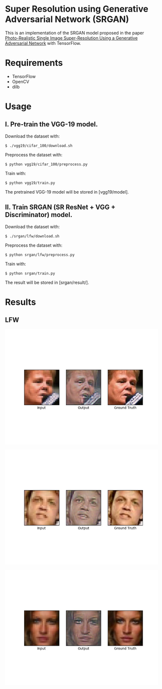 # Super Resolution using Generative Adversarial Network (SRGAN)

This is an implementation of the SRGAN model proposed in the paper
[Photo-Realistic Single Image Super-Resolution Using a Generative Adversarial Network](https://arxiv.org/abs/1609.04802)
with TensorFlow.

# Requirements

- TensorFlow
- OpenCV
- dilb

# Usage

## I. Pre-train the VGG-19 model.

Download the dataset with:

```
$ ./vgg19/cifar_100/download.sh
```

Preprocess the dataset with:

```
$ python vgg19/cifar_100/preprocess.py
```

Train with:

```
$ python vgg19/train.py
```

The pretrained VGG-19 model will be stored in [vgg19/model].


## II. Train SRGAN (SR ResNet + VGG + Discriminator) model.

Download the dataset with:

```
$ ./srgan/lfw/download.sh
```

Preprocess the dataset with:

```
$ python srgan/lfw/preprocess.py
```

Train with:

```
$ python srgan/train.py
```

The result will be stored in [srgan/result/].


# Results

## LFW

![result1](results/1.jpg)

![result2](results/2.jpg)

![result3](results/3.jpg)

